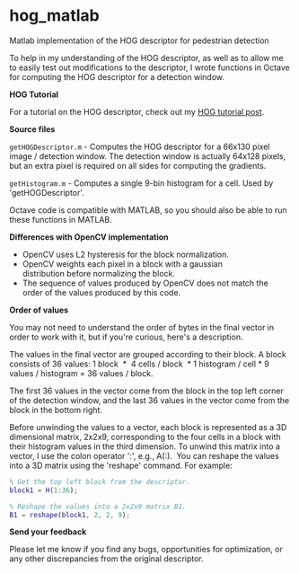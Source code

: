 # hog_matlab
Matlab implementation of the HOG descriptor for pedestrian detection

To help in my understanding of the HOG descriptor, as well as to allow me to easily test out modifications to the descriptor, I wrote functions in Octave for computing the HOG descriptor for a detection window.

**HOG Tutorial**

For a tutorial on the HOG descriptor, check out my [HOG tutorial post](http://mccormickml.com/2013/05/09/hog-person-detector-tutorial/).

**Source files**

`getHOGDescriptor.m` - Computes the HOG descriptor for a 66x130 pixel image / detection window. The detection window is actually 64x128 pixels, but an extra pixel is required on all sides for computing the gradients.

`getHistogram.m` - Computes a single 9-bin histogram for a cell. Used by 'getHOGDescriptor'.

Octave code is compatible with MATLAB, so you should also be able to run these functions in MATLAB.

**Differences with OpenCV implementation**
	
* OpenCV uses L2 hysteresis for the block normalization.
* OpenCV weights each pixel in a block with a gaussian distribution before normalizing the block.
* The sequence of values produced by OpenCV does not match the order of the values produced by this code.

**Order of values**

You may not need to understand the order of bytes in the final vector in order to work with it, but if you're curious, here's a description.

The values in the final vector are grouped according to their block. A block consists of 36 values: 1 block  *  4 cells / block  * 1 histogram / cell * 9 values / histogram = 36 values / block.

The first 36 values in the vector come from the block in the top left corner of the detection window, and the last 36 values in the vector come from the block in the bottom right.

Before unwinding the values to a vector, each block is represented as a 3D dimensional matrix, 2x2x9, corresponding to the four cells in a block with their histogram values in the third dimension. To unwind this matrix into a vector, I use the colon operator ':', e.g., A(:).  You can reshape the values into a 3D matrix using the 'reshape' command. For example:

```matlab
% Get the top left block from the descriptor.
block1 = H(1:36);

% Reshape the values into a 2x2x9 matrix B1.
B1 = reshape(block1, 2, 2, 9);
```

**Send your feedback**

Please let me know if you find any bugs, opportunities for optimization, or any other discrepancies from the original descriptor.

